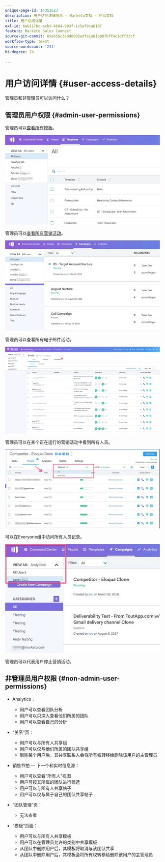 ```yaml
---
unique-page-id: 14352623
description: 用户访问详细信息 — Marketo文档 — 产品文档
title: 用户访问详情
exl-id: 6a61176c-acbd-4684-983f-1c5af0ca6187
feature: Marketo Sales Connect
source-git-commit: 09a656c3a0d0002edfa1a61b987bff4c1dff33cf
workflow-type: tm+mt
source-wordcount: '231'
ht-degree: 2%

---
```


# 用户访问详情 {#user-access-details}

管理员和非管理员可以访问什么？

## 管理员用户权限 {#admin-user-permissions}

管理员可以[查看所有模板](/help/marketo/product-docs/marketo-sales-connect/templates/view-template-list-as-another-user.md)。

![](assets/templates.jpg)

管理员可以[查看所有营销活动](/help/marketo/product-docs/marketo-sales-connect/campaigns/view-campaigns-list-as-another-user.md)。

![](assets/campaigns.jpg)

管理员可以查看所有电子邮件活动。

![](assets/user-access-details-3.png)

管理员可以在某个正在运行的营销活动中看到所有人员。

![](assets/running.jpg)

可以在Everyone组中访问所有人员记录。

![](assets/viewed.jpg)

管理员可以代表用户停止营销活动。

## 非管理员用户权限 {#non-admin-user-permissions}

* Analytics：

   * 用户可以查看团队分析
   * 用户可以只深入查看他们所属的团队
   * 用户可以查看自己的分析

* “关系”页：

   * 用户可以与所有人共享组
   * 用户可以仅与他们所属的团队共享组
   * 删除某个用户后，其共享联系人会将所有权转移给删除该用户的主管理员

* 销售节拍 — 下一个和实时信息源：

   * 用户可以查看“所有人”视图
   * 用户可按其所属的团队进行筛选
   * 用户可以与所有人共享帖子
   * 用户可以仅与属于自己的团队共享帖子

* “团队管理”页：

   * 无法查看

* “模板”页面：

   * 用户可以与所有人共享模板
   * 用户可以在管理员允许的类别中共享模板
   * 从团队中删除用户后，其模板将取消与该团队共享
   * 从团队中删除用户后，其模板会将所有权转移给删除该用户的主管理员
